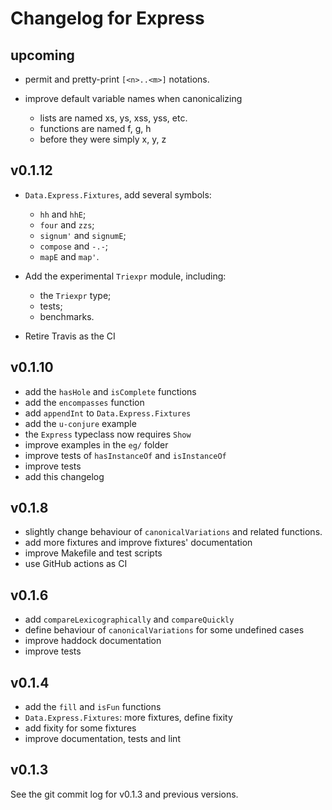 Changelog for Express
=====================


upcoming
--------

* permit and pretty-print `[<n>..<m>]` notations.

* improve default variable names when canonicalizing
	- lists are named xs, ys, xss, yss, etc.
	- functions are named f, g, h
	- before they were simply x, y, z


v0.1.12
-------

* `Data.Express.Fixtures`, add several symbols:
	- `hh` and `hhE`;
	- `four` and `zzs`;
	- `signum'` and `signumE`;
	- `compose` and `-.-`;
	- `mapE` and `map'`.

* Add the experimental `Triexpr` module, including:
	- the `Triexpr` type;
	- tests;
	- benchmarks.

* Retire Travis as the CI


v0.1.10
-------

* add the `hasHole` and `isComplete` functions
* add the `encompasses` function
* add `appendInt` to `Data.Express.Fixtures`
* add the `u-conjure` example
* the `Express` typeclass now requires `Show`
* improve examples in the `eg/` folder
* improve tests of `hasInstanceOf` and `isInstanceOf`
* improve tests
* add this changelog


v0.1.8
------

* slightly change behaviour of `canonicalVariations` and related functions.
* add more fixtures and improve fixtures' documentation
* improve Makefile and test scripts
* use GitHub actions as CI


v0.1.6
------

* add `compareLexicographically` and `compareQuickly`
* define behaviour of `canonicalVariations` for some undefined cases
* improve haddock documentation
* improve tests


v0.1.4
------

* add the `fill` and `isFun` functions
* `Data.Express.Fixtures`: more fixtures, define fixity
* add fixity for some fixtures
* improve documentation, tests and lint


v0.1.3
------

See the git commit log for v0.1.3 and previous versions.
